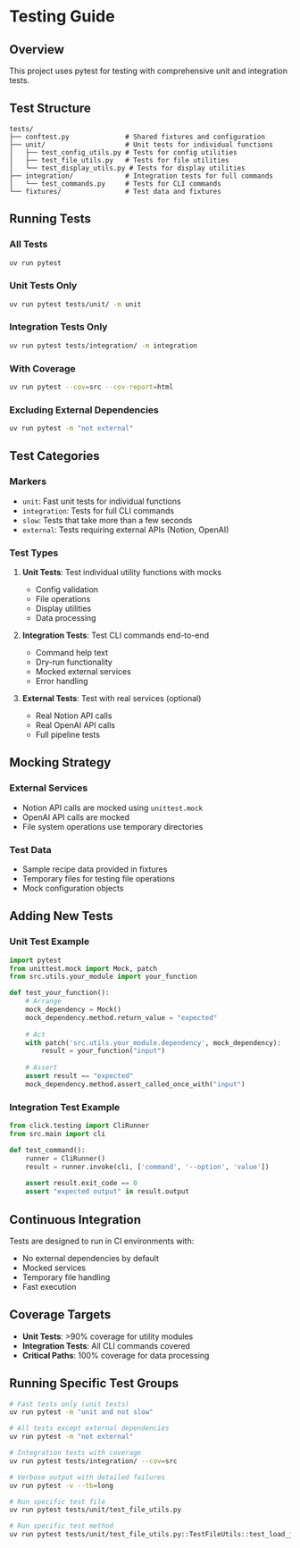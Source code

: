 # Testing Guide

## Overview

This project uses pytest for testing with comprehensive unit and integration tests.

## Test Structure

```
tests/
├── conftest.py              # Shared fixtures and configuration
├── unit/                    # Unit tests for individual functions
│   ├── test_config_utils.py # Tests for config utilities
│   ├── test_file_utils.py   # Tests for file utilities
│   └── test_display_utils.py # Tests for display utilities
├── integration/             # Integration tests for full commands
│   └── test_commands.py     # Tests for CLI commands
└── fixtures/                # Test data and fixtures
```

## Running Tests

### All Tests
```bash
uv run pytest
```

### Unit Tests Only
```bash
uv run pytest tests/unit/ -m unit
```

### Integration Tests Only
```bash
uv run pytest tests/integration/ -m integration
```

### With Coverage
```bash
uv run pytest --cov=src --cov-report=html
```

### Excluding External Dependencies
```bash
uv run pytest -m "not external"
```

## Test Categories

### Markers
- `unit`: Fast unit tests for individual functions
- `integration`: Tests for full CLI commands
- `slow`: Tests that take more than a few seconds
- `external`: Tests requiring external APIs (Notion, OpenAI)

### Test Types

1. **Unit Tests**: Test individual utility functions with mocks
   - Config validation
   - File operations
   - Display utilities
   - Data processing

2. **Integration Tests**: Test CLI commands end-to-end
   - Command help text
   - Dry-run functionality
   - Mocked external services
   - Error handling

3. **External Tests**: Test with real services (optional)
   - Real Notion API calls
   - Real OpenAI API calls
   - Full pipeline tests

## Mocking Strategy

### External Services
- Notion API calls are mocked using `unittest.mock`
- OpenAI API calls are mocked
- File system operations use temporary directories

### Test Data
- Sample recipe data provided in fixtures
- Temporary files for testing file operations
- Mock configuration objects

## Adding New Tests

### Unit Test Example
```python
import pytest
from unittest.mock import Mock, patch
from src.utils.your_module import your_function

def test_your_function():
    # Arrange
    mock_dependency = Mock()
    mock_dependency.method.return_value = "expected"
    
    # Act
    with patch('src.utils.your_module.dependency', mock_dependency):
        result = your_function("input")
    
    # Assert
    assert result == "expected"
    mock_dependency.method.assert_called_once_with("input")
```

### Integration Test Example
```python
from click.testing import CliRunner
from src.main import cli

def test_command():
    runner = CliRunner()
    result = runner.invoke(cli, ['command', '--option', 'value'])
    
    assert result.exit_code == 0
    assert "expected output" in result.output
```

## Continuous Integration

Tests are designed to run in CI environments with:
- No external dependencies by default
- Mocked services
- Temporary file handling
- Fast execution

## Coverage Targets

- **Unit Tests**: >90% coverage for utility modules
- **Integration Tests**: All CLI commands covered
- **Critical Paths**: 100% coverage for data processing

## Running Specific Test Groups

```bash
# Fast tests only (unit tests)
uv run pytest -m "unit and not slow"

# All tests except external dependencies
uv run pytest -m "not external"

# Integration tests with coverage
uv run pytest tests/integration/ --cov=src

# Verbose output with detailed failures
uv run pytest -v --tb=long

# Run specific test file
uv run pytest tests/unit/test_file_utils.py

# Run specific test method
uv run pytest tests/unit/test_file_utils.py::TestFileUtils::test_load_json_file_success
```